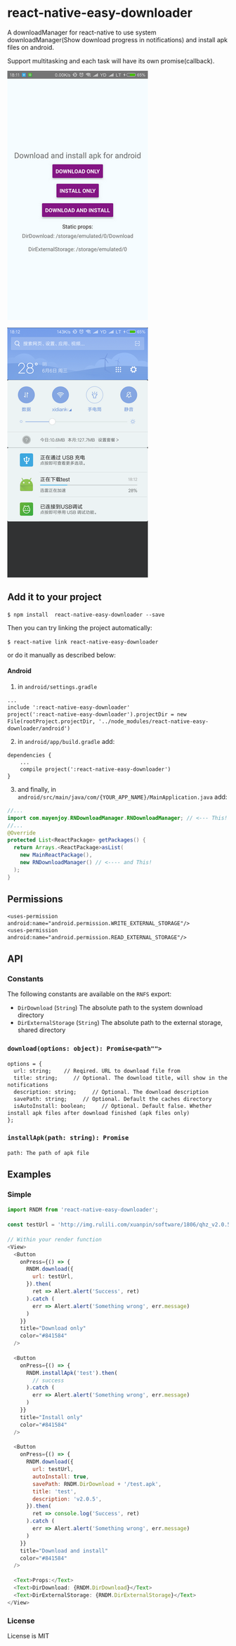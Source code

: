 # react-native-easy-downloader

A downloadManager for react-native to use system downloadManager(Show download progress in notifications) and install apk files on android.

Support multitasking and each task will have its own promise(callback).

![Example code result](./example/src/images/example1.png)

![Example code result](./example/src/images/example2.png)

## Add it to your project

`$ npm install  react-native-easy-downloader --save `

Then you can try linking the project automatically:

`$ react-native link react-native-easy-downloader `

or do it manually as described below:

#### Android

1. in `android/settings.gradle`
```
...
include ':react-native-easy-downloader'
project(':react-native-easy-downloader').projectDir = new File(rootProject.projectDir, '../node_modules/react-native-easy-downloader/android')
```

2. in `android/app/build.gradle` add:
```
dependencies {
    ...
    compile project(':react-native-easy-downloader')
}
```

3. and finally, in `android/src/main/java/com/{YOUR_APP_NAME}/MainApplication.java` add:
```java
//...
import com.mayenjoy.RNDownloadManager.RNDownloadManager; // <--- This!
//...
@Override
protected List<ReactPackage> getPackages() {
  return Arrays.<ReactPackage>asList(
    new MainReactPackage(),
    new RNDownloadManager() // <---- and This!
  );
}
```

## Permissions

```
<uses-permission android:name="android.permission.WRITE_EXTERNAL_STORAGE"/>
<uses-permission android:name="android.permission.READ_EXTERNAL_STORAGE"/>
```

## API

### Constants

The following constants are available on the `RNFS` export:

- `DirDownload` (`String`) The absolute path to the system download directory
- `DirExternalStorage` (`String`) The absolute path to the external storage, shared directory 

### `download(options: object): Promise<path"">`

```
options = {
  url: string;    // Reqired. URL to download file from
  title: string;     // Optional. The download title, will show in the notifications
  description: string;     // Optional. The download description
  savePath: string;     // Optional. Default the caches directory
  isAutoInstall: boolean;     // Optional. Default false. Whether install apk files after download finished (apk files only)
};
```

### `installApk(path: string): Promise`

```
path: The path of apk file
```

## Examples

### Simple

```javascript
import RNDM from 'react-native-easy-downloader';

const testUrl = 'http://img.rulili.com/xuanpin/software/1806/qhz_v2.0.5_20180606_update.apk';

// Within your render function
<View>
  <Button
    onPress={() => {
      RNDM.download({
        url: testUrl,
      }).then(
        ret => Alert.alert('Success', ret)
      ).catch (
        err => Alert.alert('Something wrong', err.message)
      )
    }}
    title="Download only"
    color="#841584"
  />

  <Button
    onPress={() => {
      RNDM.installApk('test').then(
        // success
      ).catch (
        err => Alert.alert('Something wrong', err.message)
      )
    }}
    title="Install only"
    color="#841584"
  />

  <Button
    onPress={() => {
      RNDM.download({
        url: testUrl,
        autoInstall: true,
        savePath: RNDM.DirDownload + '/test.apk',
        title: 'test',
        description: 'v2.0.5',
      }).then(
        ret => console.log('Success', ret)
      ).catch (
        err => Alert.alert('Something wrong', err.message)
      )
    }}
    title="Download and install"
    color="#841584"
  />

  <Text>Props:</Text>
  <Text>DirDownload: {RNDM.DirDownload}</Text>
  <Text>DirExternalStorage: {RNDM.DirExternalStorage}</Text>
</View>

```

### License

License is MIT
